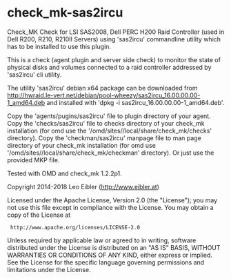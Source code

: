 check_mk-sas2ircu
=================

Check_MK Check for LSI SAS2008, Dell PERC H200 Raid Controller (used in Dell R200, R210, R210II Servers)
using 'sas2ircu' commandline utility which has to be installed to use this plugin.

This is a check (agent plugin and server side check) to monitor the state of
physical disks and volumes connected to a raid controller addressed by 'sas2ircu' cli utility.

The utility 'sas2ircu' debian x64 package can be downloaded from 
http://hwraid.le-vert.net/debian/pool-wheezy/sas2ircu_16.00.00.00-1_amd64.deb and
installed with 'dpkg -i sas2ircu_16.00.00.00-1_amd64.deb'.

Copy the 'agents/pugins/sas2ircu' file to plugin directory of your agent.
Copy the 'checks/sas2ircu' file to checks directory of your check_mk installation
(for omd use the '/omd/sites/<yoursite>/local/share/check_mk/checks' directory).
Copy the 'checkman/sas2ircu' manpage file to man page directory of your 
check_mk installation (for omd use '/omd/sites/<yoursite>/local/share/check_mk/checkman' directory).
Or just use the provided MKP file.

Tested with OMD and check_mk 1.2.2p1.


Copyright 2014-2018 Leo Eibler (http://www.eibler.at)

 Licensed under the Apache License, Version 2.0 (the "License");
 you may not use this file except in compliance with the License.
 You may obtain a copy of the License at

     http://www.apache.org/licenses/LICENSE-2.0

 Unless required by applicable law or agreed to in writing, software
 distributed under the License is distributed on an "AS IS" BASIS,
 WITHOUT WARRANTIES OR CONDITIONS OF ANY KIND, either express or implied.
 See the License for the specific language governing permissions and
 limitations under the License.
